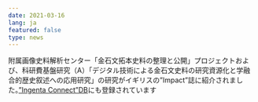 ```yaml
---
date: 2021-03-16
lang: ja
featured: false
type: news
---
```

附属画像史料解析センター「金石文拓本史料の整理と公開」プロジェクトおよび、科研費基盤研究（A）「デジタル技術による金石文史料の研究資源化と学融合的歴史叙述への応用研究」の研究がイギリスの”Impact”誌に紹介されました。<a href="https://www.ingentaconnect.com/content/sil/impact/2020/00002020/00000008/art00030" target="_blank">”Ingenta Connect”DB</a>にも登録されています
